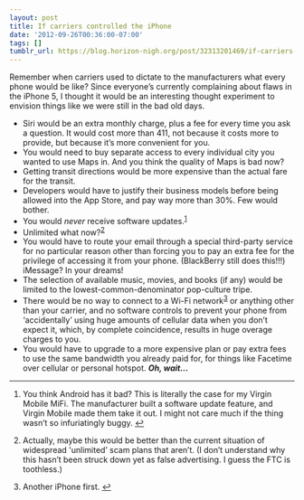 ```yaml
---
layout: post
title: If carriers controlled the iPhone
date: '2012-09-26T00:36:00-07:00'
tags: []
tumblr_url: https://blog.horizon-nigh.org/post/32313201469/if-carriers-controlled-the-iphone
---
```

Remember when carriers used to dictate to the manufacturers what every phone would be like? Since everyone’s currently complaining about flaws in the iPhone 5, I thought it would be an interesting thought experiment to envision things like we were still in the bad old days.

- Siri would be an extra monthly charge, plus a fee for every time you ask a question. It would cost more than 411, not because it costs more to provide, but because it’s more convenient for you.
- You would need to buy separate access to every individual city you wanted to use Maps in. And you think the quality of Maps is bad now?
- Getting transit directions would be more expensive than the actual fare for the transit.
- Developers would have to justify their business models before being allowed into the App Store, and pay way more than 30%. Few would bother.
- You would _never_ receive software updates.<sup id="fnref:1"><a href="#fn:1" class="footnote-ref" role="doc-noteref">1</a></sup>
- Unlimited what now?<sup id="fnref:2"><a href="#fn:2" class="footnote-ref" role="doc-noteref">2</a></sup>
- You would have to route your email through a special third-party service for no particular reason other than forcing you to pay an extra fee for the privilege of accessing it from your phone. (BlackBerry still does this!!!) iMessage? In your dreams!
- The selection of available music, movies, and books (if any) would be limited to the lowest-common-denominator pop-culture tripe.
- There would be no way to connect to a Wi-Fi network<sup id="fnref:3"><a href="#fn:3" class="footnote-ref" role="doc-noteref">3</a></sup> or anything other than your carrier, and no software controls to prevent your phone from ‘accidentally’ using huge amounts of cellular data when you don’t expect it, which, by complete coincidence, results in huge overage charges to you.
- You would have to upgrade to a more expensive plan or pay extra fees to use the same bandwidth you already paid for, for things like Facetime over cellular or personal hotspot. **_Oh, wait…_**

* * *

1. You think Android has it bad? This is literally the case for my Virgin Mobile MiFi. The manufacturer built a software update feature, and Virgin Mobile made them take it out. I might not care much if the thing wasn’t so infuriatingly buggy.&nbsp;[↩︎](#fnref:1)

2. Actually, maybe this would be better than the current situation of widespread 'unlimited’ scam plans that aren’t. (I don’t understand why this hasn’t been struck down yet as false advertising. I guess the FTC is toothless.)

3. Another iPhone first.&nbsp;[↩︎](#fnref:3)

